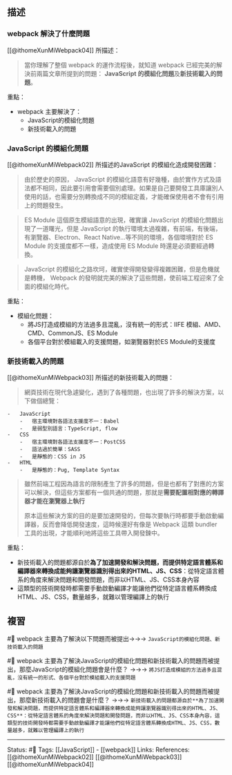 ## 描述

### webpack 解決了什麼問題
[[@ithomeXunMiWebpack04]] 所描述：
> 當你理解了整個 webpack 的運作流程後，就知道 webpack 已經完美的解決前兩篇文章所提到的問題： **JavaScript 的模組化問題**及**新技術載入的問題**。

重點：
- webpack 主要解決了：
	- JavaScript的模組化問題
	- 新技術載入的問題

### JavaScript 的模組化問題

[[@ithomeXunMiWebpack02]] 所描述的JavaScript 的模組化造成開發困難：
> 由於歷史的原因， JavaScript 的模組化語意有好幾種，由於實作方式及語法都不相同，因此要引用會需要個別處理。如果是自己要開發工具庫讓別人使用的話，也需要分別轉換成不同的模組定義，才能確保使用者不會有引用上的問題發生。

> ES Module 這個原生模組語意的出現，確實讓 JavaScript 的模組化問題出現了一道曙光，但是 JavaScript 的執行環境太過複雜，有前端，有後端，有瀏覽器、Electron、React Native...等不同的環境，各個環境對於 ES Module 的支援度都不一樣，造成使用 ES Module 時還是必須要經過轉換。

> JavaScript 的模組化之路坎坷，確實使得開發變得複雜困難，但是危機就是轉機， Webpack 的發明就完美的解決了這些問題，使前端工程迎來了全面的模組化時代。

重點：
- 模組化問題：
	- 將JS打造成模組的方法過多且混亂，沒有統一的形式：IIFE 模組、AMD、CMD、CommonJS、ES Module
	- 各個平台對於模組載入的支援問題，如瀏覽器對於ES Module的支援度


### 新技術載入的問題
[[@ithomeXunMiWebpack03]] 所描述的新技術載入的問題：
> 網頁技術在現代急遽變化，遇到了各種問題，也出現了許多的解決方案，以下做個總覽：

```
-   JavaScript
    -   宿主環境對各語法支援度不一：Babel
    -   是弱型別語言：TypeScript, flow
-   CSS
    -   宿主環境對各語法支援度不一：PostCSS
    -   語法過於簡單：SASS
    -   是靜態的：CSS in JS
-   HTML
    -   是靜態的：Pug, Template Syntax
```


> 雖然前端工程因為語言的限制產生了許多的問題，但是也都有了對應的方案可以解決，但這些方案都有一個共通的問題，那就是**需要配置相對應的轉譯器才能在瀏覽器上執行**
> 
> 原本這些解決方案的目的是要加速開發的，但每次要執行時都要手動啟動編譯器，反而會降低開發速度，這時候還好有像是 Webpack 這類 bundler 工具的出現，才能順利地將這些工具帶入開發鍊中。

重點：
- 新技術載入的問題都源自於**為了加速開發和解決問題，而提供特定語言體系和編譯器來轉換成能夠讓瀏覽器識別得出來的HTML、JS、CSS**：從特定語言體系的角度來解決問題和開發問題，而非以HTML、JS、CSS本身內容
- 這類型的技術開發時都需要手動啟動編譯才能讓他們從特定語言體系轉換成HTML、JS、CSS，數量越多，就難以管理編譯上的執行


## 複習
#🧠 webpack 主要為了解決以下問題而被提出->->-> `JavaScript的模組化問題、新技術載入的問題`
<!--SR:!2024-01-09,169,223-->

#🧠 webpack 主要為了解決JavaScript的模組化問題和新技術載入的問題而被提出，那麼JavaScript的模組化問題會是什麼？ ->->-> `將JS打造成模組的方法過多且混亂，沒有統一的形式、各個平台對於模組載入的支援問題`
<!--SR:!2023-10-23,91,210-->


#🧠 webpack 主要為了解決JavaScript的模組化問題和新技術載入的問題而被提出，那麼新技術載入的問題會是什麼？  ->->-> `新技術載入的問題都源自於**為了加速開發和解決問題，而提供特定語言體系和編譯器來轉換成能夠讓瀏覽器識別得出來的HTML、JS、CSS**：從特定語言體系的角度來解決問題和開發問題，而非以HTML、JS、CSS本身內容，這類型的技術開發時都需要手動啟動編譯才能讓他們從特定語言體系轉換成HTML、JS、CSS，數量越多，就難以管理編譯上的執行`
<!--SR:!2023-10-21,89,170-->


---
Status: #🌱 
Tags:
[[JavaScript]] - [[webpack]]
Links:
References:
[[@ithomeXunMiWebpack02]]
[[@ithomeXunMiWebpack03]]
[[@ithomeXunMiWebpack04]]